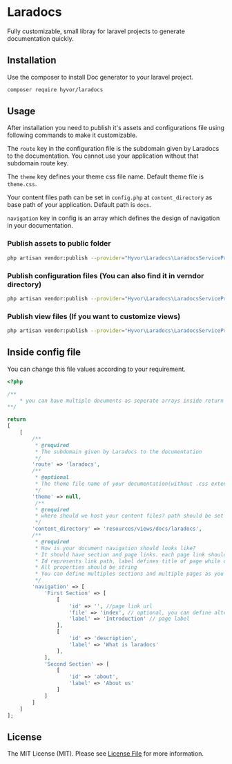 # Laradocs
Fully customizable, small libray for laravel projects to generate documentation quickly.

## Installation

Use the composer to install Doc generator to your laravel project.

```bash
composer require hyvor/laradocs 
```

## Usage

After installation you need to publish it's assets and configurations file using following commands to make it customizable. 

The `route` key in the configuration file is the subdomain given by Laradocs to the documentation. You cannot use your application without that subdomain route key.

The `theme` key defines your theme css file name. Default theme file is `theme.css`.

Your content files path can be set in `config.php` at `content_directory` as base path of your application. Default path is `docs`.

`navigation` key in config is an array which defines the design of navigation in your documentation.
### Publish assets to public folder
```bash
php artisan vendor:publish --provider="Hyvor\Laradocs\LaradocsServiceProvider" --tag="assets"
```

### Publish configuration files (You can also find it in verndor directory)
```bash
php artisan vendor:publish --provider="Hyvor\Laradocs\LaradocsServiceProvider" --tag="config"
```

### Publish view files (If you want to customize views)
```bash
php artisan vendor:publish --provider="Hyvor\Laradocs\LaradocsServiceProvider" --tag="views"
```
## Inside config file
You can change this file values according to your requirement.
```php
<?php

/**
    * you can have multiple documents as seperate arrays inside return array.
**/

return 
[
    [
        /**
         * @required
         * The subdomain given by Laradocs to the documentation
         */
        'route' => 'laradocs',
        /**
         * @optional
         * The theme file name of your documentation(without .css extention)
         */
        'theme' => null,
         /**
         * @required
         * where should we host your content files? path should be set from your application base path.
         */
        'content_directory' => 'resources/views/docs/laradocs',
        /**
         * @required
         * How is your document navigation should looks like?
         * It should have section and page links. each page link should have id,lable properties and file property is optional
         * Id represents link path, label defines title of page while option file field for define custom location for content file of relevant page.
         * All properties should be string
         * You can define multiples sections and multiple pages as you want
         */
        'navigation' => [
            'First Section' => [
                [
                    'id' => '', //page link url
                    'file' => 'index', // optional, you can define alternative file path here
                    'label' => 'Introduction' // page label
                ],
                [
                    'id' => 'description',
                    'label' => 'What is laradocs'
                ],
            ],
            'Second Section' => [
                [
                    'id' => 'about',
                    'label' => 'About us'
                ]
            ]
        ]
    ]
];
```
## License

The MIT License (MIT). Please see [License File](LICENSE) for more information.
